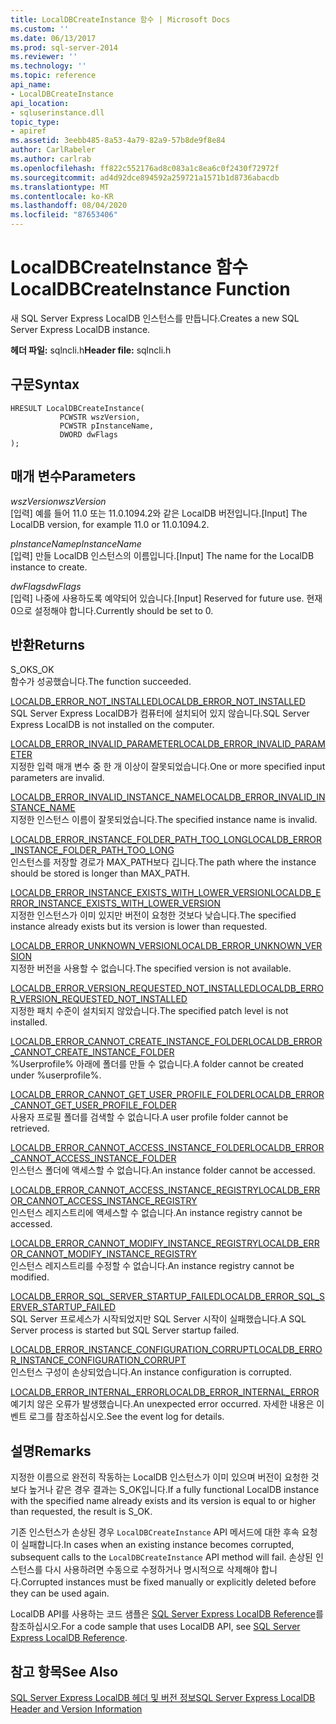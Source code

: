 ```yaml
---
title: LocalDBCreateInstance 함수 | Microsoft Docs
ms.custom: ''
ms.date: 06/13/2017
ms.prod: sql-server-2014
ms.reviewer: ''
ms.technology: ''
ms.topic: reference
api_name:
- LocalDBCreateInstance
api_location:
- sqluserinstance.dll
topic_type:
- apiref
ms.assetid: 3eebb485-8a53-4a79-82a9-57b8de9f8e84
author: CarlRabeler
ms.author: carlrab
ms.openlocfilehash: ff822c552176ad8c083a1c8ea6c0f2430f72972f
ms.sourcegitcommit: ad4d92dce894592a259721a1571b1d8736abacdb
ms.translationtype: MT
ms.contentlocale: ko-KR
ms.lasthandoff: 08/04/2020
ms.locfileid: "87653406"
---
```

# <a name="localdbcreateinstance-function"></a><span data-ttu-id="405f6-102">LocalDBCreateInstance 함수</span><span class="sxs-lookup"><span data-stu-id="405f6-102">LocalDBCreateInstance Function</span></span>
  <span data-ttu-id="405f6-103">새 SQL Server Express LocalDB 인스턴스를 만듭니다.</span><span class="sxs-lookup"><span data-stu-id="405f6-103">Creates a new SQL Server Express LocalDB instance.</span></span>  
  
 <span data-ttu-id="405f6-104">**헤더 파일:** sqlncli.h</span><span class="sxs-lookup"><span data-stu-id="405f6-104">**Header file:** sqlncli.h</span></span>  
  
## <a name="syntax"></a><span data-ttu-id="405f6-105">구문</span><span class="sxs-lookup"><span data-stu-id="405f6-105">Syntax</span></span>  
  
```  
HRESULT LocalDBCreateInstance(  
           PCWSTR wszVersion,  
           PCWSTR pInstanceName,   
           DWORD dwFlags   
);  
```  
  
## <a name="parameters"></a><span data-ttu-id="405f6-106">매개 변수</span><span class="sxs-lookup"><span data-stu-id="405f6-106">Parameters</span></span>  
 <span data-ttu-id="405f6-107">*wszVersion*</span><span class="sxs-lookup"><span data-stu-id="405f6-107">*wszVersion*</span></span>  
 <span data-ttu-id="405f6-108">[입력] 예를 들어 11.0 또는 11.0.1094.2와 같은 LocalDB 버전입니다.</span><span class="sxs-lookup"><span data-stu-id="405f6-108">[Input] The LocalDB version, for example 11.0 or 11.0.1094.2.</span></span>  
  
 <span data-ttu-id="405f6-109">*pInstanceName*</span><span class="sxs-lookup"><span data-stu-id="405f6-109">*pInstanceName*</span></span>  
 <span data-ttu-id="405f6-110">[입력] 만들 LocalDB 인스턴스의 이름입니다.</span><span class="sxs-lookup"><span data-stu-id="405f6-110">[Input] The name for the LocalDB instance to create.</span></span>  
  
 <span data-ttu-id="405f6-111">*dwFlags*</span><span class="sxs-lookup"><span data-stu-id="405f6-111">*dwFlags*</span></span>  
 <span data-ttu-id="405f6-112">[입력] 나중에 사용하도록 예약되어 있습니다.</span><span class="sxs-lookup"><span data-stu-id="405f6-112">[Input] Reserved for future use.</span></span> <span data-ttu-id="405f6-113">현재 0으로 설정해야 합니다.</span><span class="sxs-lookup"><span data-stu-id="405f6-113">Currently should be set to 0.</span></span>  
  
## <a name="returns"></a><span data-ttu-id="405f6-114">반환</span><span class="sxs-lookup"><span data-stu-id="405f6-114">Returns</span></span>  
 <span data-ttu-id="405f6-115">S_OK</span><span class="sxs-lookup"><span data-stu-id="405f6-115">S_OK</span></span>  
 <span data-ttu-id="405f6-116">함수가 성공했습니다.</span><span class="sxs-lookup"><span data-stu-id="405f6-116">The function succeeded.</span></span>  
  
 [<span data-ttu-id="405f6-117">LOCALDB_ERROR_NOT_INSTALLED</span><span class="sxs-lookup"><span data-stu-id="405f6-117">LOCALDB_ERROR_NOT_INSTALLED</span></span>](../express-localdb-error-messages/localdb-error-not-installed.md)  
 <span data-ttu-id="405f6-118">SQL Server Express LocalDB가 컴퓨터에 설치되어 있지 않습니다.</span><span class="sxs-lookup"><span data-stu-id="405f6-118">SQL Server Express LocalDB is not installed on the computer.</span></span>  
  
 [<span data-ttu-id="405f6-119">LOCALDB_ERROR_INVALID_PARAMETER</span><span class="sxs-lookup"><span data-stu-id="405f6-119">LOCALDB_ERROR_INVALID_PARAMETER</span></span>](../express-localdb-error-messages/localdb-error-invalid-parameter.md)  
 <span data-ttu-id="405f6-120">지정한 입력 매개 변수 중 한 개 이상이 잘못되었습니다.</span><span class="sxs-lookup"><span data-stu-id="405f6-120">One or more specified input parameters are invalid.</span></span>  
  
 [<span data-ttu-id="405f6-121">LOCALDB_ERROR_INVALID_INSTANCE_NAME</span><span class="sxs-lookup"><span data-stu-id="405f6-121">LOCALDB_ERROR_INVALID_INSTANCE_NAME</span></span>](../express-localdb-error-messages/localdb-error-invalid-instance-name.md)  
 <span data-ttu-id="405f6-122">지정한 인스턴스 이름이 잘못되었습니다.</span><span class="sxs-lookup"><span data-stu-id="405f6-122">The specified instance name is invalid.</span></span>  
  
 [<span data-ttu-id="405f6-123">LOCALDB_ERROR_INSTANCE_FOLDER_PATH_TOO_LONG</span><span class="sxs-lookup"><span data-stu-id="405f6-123">LOCALDB_ERROR_INSTANCE_FOLDER_PATH_TOO_LONG</span></span>](../express-localdb-error-messages/localdb-error-instance-folder-path-too-long.md)  
 <span data-ttu-id="405f6-124">인스턴스를 저장할 경로가 MAX_PATH보다 깁니다.</span><span class="sxs-lookup"><span data-stu-id="405f6-124">The path where the instance should be stored is longer than MAX_PATH.</span></span>  
  
 [<span data-ttu-id="405f6-125">LOCALDB_ERROR_INSTANCE_EXISTS_WITH_LOWER_VERSION</span><span class="sxs-lookup"><span data-stu-id="405f6-125">LOCALDB_ERROR_INSTANCE_EXISTS_WITH_LOWER_VERSION</span></span>](../express-localdb-error-messages/localdb-error-instance-exists-with-lower-version.md)  
 <span data-ttu-id="405f6-126">지정한 인스턴스가 이미 있지만 버전이 요청한 것보다 낮습니다.</span><span class="sxs-lookup"><span data-stu-id="405f6-126">The specified instance already exists but its version is lower than requested.</span></span>  
  
 [<span data-ttu-id="405f6-127">LOCALDB_ERROR_UNKNOWN_VERSION</span><span class="sxs-lookup"><span data-stu-id="405f6-127">LOCALDB_ERROR_UNKNOWN_VERSION</span></span>](../express-localdb-error-messages/localdb-error-unknown-version.md)  
 <span data-ttu-id="405f6-128">지정한 버전을 사용할 수 없습니다.</span><span class="sxs-lookup"><span data-stu-id="405f6-128">The specified version is not available.</span></span>  
  
 [<span data-ttu-id="405f6-129">LOCALDB_ERROR_VERSION_REQUESTED_NOT_INSTALLED</span><span class="sxs-lookup"><span data-stu-id="405f6-129">LOCALDB_ERROR_VERSION_REQUESTED_NOT_INSTALLED</span></span>](../express-localdb-error-messages/localdb-error-version-requested-not-installed.md)  
 <span data-ttu-id="405f6-130">지정한 패치 수준이 설치되지 않았습니다.</span><span class="sxs-lookup"><span data-stu-id="405f6-130">The specified patch level is not installed.</span></span>  
  
 [<span data-ttu-id="405f6-131">LOCALDB_ERROR_CANNOT_CREATE_INSTANCE_FOLDER</span><span class="sxs-lookup"><span data-stu-id="405f6-131">LOCALDB_ERROR_CANNOT_CREATE_INSTANCE_FOLDER</span></span>](../express-localdb-error-messages/localdb-error-cannot-create-instance-folder.md)  
 <span data-ttu-id="405f6-132">%Userprofile% 아래에 폴더를 만들 수 없습니다.</span><span class="sxs-lookup"><span data-stu-id="405f6-132">A folder cannot be created under %userprofile%.</span></span>  
  
 [<span data-ttu-id="405f6-133">LOCALDB_ERROR_CANNOT_GET_USER_PROFILE_FOLDER</span><span class="sxs-lookup"><span data-stu-id="405f6-133">LOCALDB_ERROR_CANNOT_GET_USER_PROFILE_FOLDER</span></span>](../express-localdb-error-messages/localdb-error-cannot-get-user-profile-folder.md)  
 <span data-ttu-id="405f6-134">사용자 프로필 폴더를 검색할 수 없습니다.</span><span class="sxs-lookup"><span data-stu-id="405f6-134">A user profile folder cannot be retrieved.</span></span>  
  
 [<span data-ttu-id="405f6-135">LOCALDB_ERROR_CANNOT_ACCESS_INSTANCE_FOLDER</span><span class="sxs-lookup"><span data-stu-id="405f6-135">LOCALDB_ERROR_CANNOT_ACCESS_INSTANCE_FOLDER</span></span>](../express-localdb-error-messages/localdb-error-cannot-access-instance-folder.md)  
 <span data-ttu-id="405f6-136">인스턴스 폴더에 액세스할 수 없습니다.</span><span class="sxs-lookup"><span data-stu-id="405f6-136">An instance folder cannot be accessed.</span></span>  
  
 [<span data-ttu-id="405f6-137">LOCALDB_ERROR_CANNOT_ACCESS_INSTANCE_REGISTRY</span><span class="sxs-lookup"><span data-stu-id="405f6-137">LOCALDB_ERROR_CANNOT_ACCESS_INSTANCE_REGISTRY</span></span>](../express-localdb-error-messages/localdb-error-cannot-access-instance-registry.md)  
 <span data-ttu-id="405f6-138">인스턴스 레지스트리에 액세스할 수 없습니다.</span><span class="sxs-lookup"><span data-stu-id="405f6-138">An instance registry cannot be accessed.</span></span>  
  
 [<span data-ttu-id="405f6-139">LOCALDB_ERROR_CANNOT_MODIFY_INSTANCE_REGISTRY</span><span class="sxs-lookup"><span data-stu-id="405f6-139">LOCALDB_ERROR_CANNOT_MODIFY_INSTANCE_REGISTRY</span></span>](../express-localdb-error-messages/localdb-error-cannot-modify-instance-registry.md)  
 <span data-ttu-id="405f6-140">인스턴스 레지스트리를 수정할 수 없습니다.</span><span class="sxs-lookup"><span data-stu-id="405f6-140">An instance registry cannot be modified.</span></span>  
  
 [<span data-ttu-id="405f6-141">LOCALDB_ERROR_SQL_SERVER_STARTUP_FAILED</span><span class="sxs-lookup"><span data-stu-id="405f6-141">LOCALDB_ERROR_SQL_SERVER_STARTUP_FAILED</span></span>](../express-localdb-error-messages/localdb-error-sql-server-startup-failed.md)  
 <span data-ttu-id="405f6-142">SQL Server 프로세스가 시작되었지만 SQL Server 시작이 실패했습니다.</span><span class="sxs-lookup"><span data-stu-id="405f6-142">A SQL Server process is started but SQL Server startup failed.</span></span>  
  
 [<span data-ttu-id="405f6-143">LOCALDB_ERROR_INSTANCE_CONFIGURATION_CORRUPT</span><span class="sxs-lookup"><span data-stu-id="405f6-143">LOCALDB_ERROR_INSTANCE_CONFIGURATION_CORRUPT</span></span>](../express-localdb-error-messages/localdb-error-instance-configuration-corrupt.md)  
 <span data-ttu-id="405f6-144">인스턴스 구성이 손상되었습니다.</span><span class="sxs-lookup"><span data-stu-id="405f6-144">An instance configuration is corrupted.</span></span>  
  
 [<span data-ttu-id="405f6-145">LOCALDB_ERROR_INTERNAL_ERROR</span><span class="sxs-lookup"><span data-stu-id="405f6-145">LOCALDB_ERROR_INTERNAL_ERROR</span></span>](../express-localdb-error-messages/localdb-error-internal-error.md)  
 <span data-ttu-id="405f6-146">예기치 않은 오류가 발생했습니다.</span><span class="sxs-lookup"><span data-stu-id="405f6-146">An unexpected error occurred.</span></span> <span data-ttu-id="405f6-147">자세한 내용은 이벤트 로그를 참조하십시오.</span><span class="sxs-lookup"><span data-stu-id="405f6-147">See the event log for details.</span></span>  
  
## <a name="remarks"></a><span data-ttu-id="405f6-148">설명</span><span class="sxs-lookup"><span data-stu-id="405f6-148">Remarks</span></span>  
 <span data-ttu-id="405f6-149">지정한 이름으로 완전히 작동하는 LocalDB 인스턴스가 이미 있으며 버전이 요청한 것보다 높거나 같은 경우 결과는 S_OK입니다.</span><span class="sxs-lookup"><span data-stu-id="405f6-149">If a fully functional LocalDB instance with the specified name already exists and its version is equal to or higher than requested, the result is S_OK.</span></span>  
  
 <span data-ttu-id="405f6-150">기존 인스턴스가 손상된 경우 `LocalDBCreateInstance` API 메서드에 대한 후속 요청이 실패합니다.</span><span class="sxs-lookup"><span data-stu-id="405f6-150">In cases when an existing instance becomes corrupted, subsequent calls to the `LocalDBCreateInstance` API method will fail.</span></span> <span data-ttu-id="405f6-151">손상된 인스턴스를 다시 사용하려면 수동으로 수정하거나 명시적으로 삭제해야 합니다.</span><span class="sxs-lookup"><span data-stu-id="405f6-151">Corrupted instances must be fixed manually or explicitly deleted before they can be used again.</span></span>  
  
 <span data-ttu-id="405f6-152">LocalDB API를 사용하는 코드 샘플은 [SQL Server Express LocalDB Reference](../sql-server-express-localdb-reference.md)를 참조하십시오.</span><span class="sxs-lookup"><span data-stu-id="405f6-152">For a code sample that uses LocalDB API, see [SQL Server Express LocalDB Reference](../sql-server-express-localdb-reference.md).</span></span>  
  
## <a name="see-also"></a><span data-ttu-id="405f6-153">참고 항목</span><span class="sxs-lookup"><span data-stu-id="405f6-153">See Also</span></span>  
 [<span data-ttu-id="405f6-154">SQL Server Express LocalDB 헤더 및 버전 정보</span><span class="sxs-lookup"><span data-stu-id="405f6-154">SQL Server Express LocalDB Header and Version Information</span></span>](sql-server-express-localdb-header-and-version-information.md)  
  
  
